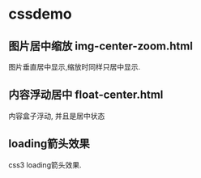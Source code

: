 # cssdemo
## 图片居中缩放  img-center-zoom.html
图片垂直居中显示,缩放时同样只居中显示.

## 内容浮动居中 float-center.html
内容盒子浮动, 并且是居中状态

## loading箭头效果
css3 loading箭头效果.




